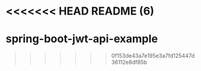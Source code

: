 <<<<<<< HEAD
README (6)
=======
# spring-boot-jwt-api-example
>>>>>>> 0f153de43a7e195e3a7fd125447d36112e8df85b
